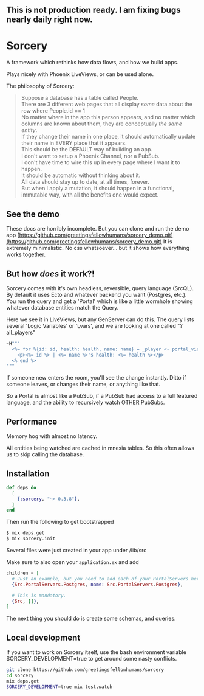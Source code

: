 ## This is not production ready. I am fixing bugs nearly daily right now.

# Sorcery

A framework which rethinks how data flows, and how we build apps.

Plays nicely with Phoenix LiveViews, or can be used alone.

The philosophy of Sorcery:

> Suppose a database has a table called People.  
There are 3 different web pages that all display *some* data about the row where People.id == 1  
No matter where in the app this person appears, and no matter which columns are known about them, they are conceptually *the same entity*.  
If they change their name in one place, it should automatically update their name in EVERY place that it appears.  
This should be the DEFAULT way of building an app.  
I don't want to setup a Phoenix.Channel, nor a PubSub.  
I don't have time to wire this up in every page where I want it to happen.  
It should be automatic without thinking about it.  
All data should stay up to date, at all times, forever.  
But when I apply a mutation, it should happen in a functional, immutable way, with all the benefits one would expect.

## See the demo
These docs are horribly incomplete. But you can clone and run the demo app [https://github.com/greetingsfellowhumans/sorcery_demo.git](https://github.com/greetingsfellowhumans/sorcery_demo.git)
It is extremely minimalistic. No css whatsoever... but it shows how everything works together.


## But how *does* it work?!
Sorcery comes with it's own headless, reversible, query language (SrcQL). By default it uses Ecto and whatever backend you want (Postgres, etc.). 
You run the query and get a 'Portal' which is like a little wormhole showing whatever database entities match the Query.

Here we see it in LiveViews, but any GenServer can do this.
The query lists several 'Logic Variables' or 'Lvars', and we are looking at one called "?all_players"

```elixir
~H"""
  <%= for %{id: id, health: health, name: name} = _player <- portal_view(@sorcery, :my_portal, "?all_players") do %>
    <p><%= id %> | <%= name %>'s health: <%= health %></p>
  <% end %>
"""
```

If someone new enters the room, you'll see the change instantly. Ditto if someone leaves, or changes their name, or anything like that.


So a Portal is almost like a PubSub, if a PubSub had access to a full featured language, and the ability to recursively watch OTHER PubSubs.


## Performance
Memory hog with almost no latency.

All entities being watched are cached in mnesia tables. So this often allows us to skip calling the database.


## Installation


```elixir
def deps do
  [
    {:sorcery, "~> 0.3.8"},
  ]
end
```

Then run the following to get bootstrapped
```bash
$ mix deps.get
$ mix sorcery.init
```

Several files were just created in your app under /lib/src

Make sure to also open your `application.ex` and add
```elixir
children = [
  # Just an example, but you need to add each of your PortalServers here.
  {Src.PortalServers.Postgres, name: Src.PortalServers.Postgres},

  # This is mandatory.
  {Src, []},
]
```

The next thing you should do is create some schemas, and queries. 


## Local development
If you want to work on Sorcery itself, use the bash environment variable SORCERY_DEVELOPMENT=true to get around some nasty conflicts.

```bash
git clone https://github.com/greetingsfellowhumans/sorcery
cd sorcery
mix deps.get
SORCERY_DEVELOPMENT=true mix test.watch
```
